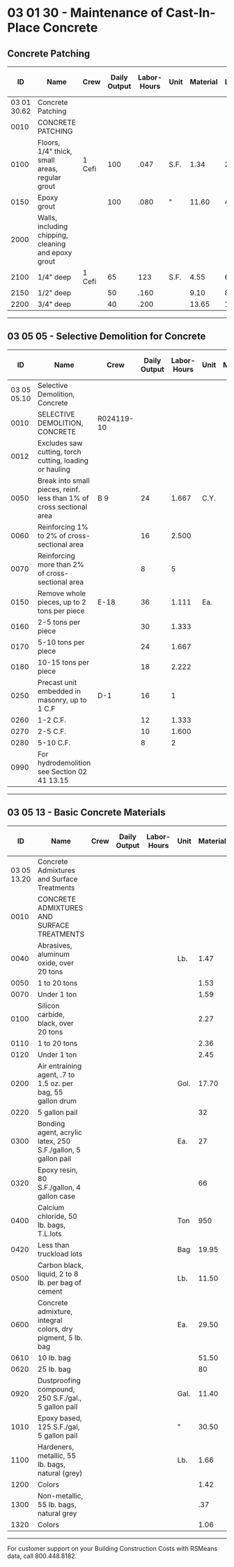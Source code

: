 # 03 01 30 - Maintenance of Cast-In-Place Concrete  
## Concrete Patching

| ID    | Name                                                                 | Crew   | Daily Output | Labor-Hours | Unit | Material | Labor | Equipment | Total | Total Incl O&P |
|-------|----------------------------------------------------------------------|--------|--------------|-------------|------|----------|-------|-----------|-------|----------------|
| 03 01 30.62 | Concrete Patching                                               |        |              |             |      |          |       |           |       |                |
| 0010  | CONCRETE PATCHING                                                    |        |              |             |      |          |       |           |       |                |
| 0100  | Floors, 1/4" thick, small areas, regular grout                       | 1 Cefi | 100          | .047        | S.F. | 1.34     | 2.50  |           | 3.84  | 5.15           |
| 0150  | Epoxy grout                                                          |        | 100          | .080        | "    | 11.60    | 4.25  |           | 15.85 | 18.95          |
| 2000  | Walls, including chipping, cleaning and epoxy grout                  |        |              |             |      |          |       |           |       |                |
| 2100  | 1/4" deep                                                            | 1 Cefi | 65           | 123         | S.F. | 4.55     | 6.55  |           | 11.10 | 14.55          |
| 2150  | 1/2" deep                                                            |        | 50           | .160        |      | 9.10     | 8.50  |           | 17.60 | 22.50          |
| 2200  | 3/4" deep                                                            |        | 40           | .200        |      | 13.65    | 10.65 |           | 24.30 | 30.50          |

---

## 03 05 05 - Selective Demolition for Concrete

| ID    | Name                                                                 | Crew   | Daily Output | Labor-Hours | Unit | Material | Labor | Equipment | Total | Total Incl O&P |
|-------|----------------------------------------------------------------------|--------|--------------|-------------|------|----------|-------|-----------|-------|----------------|
| 03 05 05.10 | Selective Demolition, Concrete                                 |        |              |             |      |          |       |           |       |                |
| 0010  | SELECTIVE DEMOLITION, CONCRETE                                       | R024119-10 |            |             |      |          |       |           |       |                |
| 0012  | Excludes saw cutting, torch cutting, loading or hauling              |        |              |             |      |          |       |           |       |                |
| 0050  | Break into small pieces, reinf. less than 1% of cross sectional area | B 9    | 24           | 1.667       | C.Y. |          | 76.50 | 13.85     | 90.35 | 129            |
| 0060  | Reinforcing 1% to 2% of cross-sectional area                         |        | 16           | 2.500       |      |          | 115   | 21        | 136   | 194            |
| 0070  | Reinforcing more than 2% of cross-sectional area                     |        | 8            | 5           |      |          | 230   | 41.50     | 271.50| 385            |
| 0150  | Remove whole pieces, up to 2 tons per piece                          | E-18   | 36           | 1.111       | Ea.  |          | 69    | 22.50     | 91.50 | 130            |
| 0160  | 2-5 tons per piece                                                   |        | 30           | 1.333       |      |          | 82.50 | 27        | 109.50| 156            |
| 0170  | 5-10 tons per piece                                                  |        | 24           | 1.667       |      |          | 103   | 34        | 137   | 196            |
| 0180  | 10-15 tons per piece                                                 |        | 18           | 2.222       |      |          | 138   | 45.50     | 183.50| 261            |
| 0250  | Precast unit embedded in masonry, up to 1 C.F                        | D-1    | 16           | 1           |      |          | 50    |           | 50    | 75.50          |
| 0260  | 1-2 C.F.                                                             |        | 12           | 1.333       |      |          | 67    |           | 67    | 100            |
| 0270  | 2-5 C.F.                                                             |        | 10           | 1.600       |      |          | 80    |           | 80    | 120            |
| 0280  | 5-10 C.F.                                                            |        | 8            | 2           |      |          | 100   |           | 100   | 151            |
| 0990  | For hydrodemolition see Section 02 41 13.15                          |        |              |             |      |          |       |           |       |                |

---

## 03 05 13 - Basic Concrete Materials

| ID    | Name                                                                 | Crew   | Daily Output | Labor-Hours | Unit | Material | Labor | Equipment | Total | Total Incl O&P |
|-------|----------------------------------------------------------------------|--------|--------------|-------------|------|----------|-------|-----------|-------|----------------|
| 03 05 13.20 | Concrete Admixtures and Surface Treatments                     |        |              |             |      |          |       |           |       |                |
| 0010  | CONCRETE ADMIXTURES AND SURFACE TREATMENTS                           |        |              |             |      |          |       |           |       |                |
| 0040  | Abrasives, aluminum oxide, over 20 tons                              |        |              |             | Lb.  | 1.47     |       |           | 1.47  | 1.62           |
| 0050  | 1 to 20 tons                                                         |        |              |             |      | 1.53     |       |           | 1.53  | 1.68           |
| 0070  | Under 1 ton                                                          |        |              |             |      | 1.59     |       |           | 1.59  | 1.75           |
| 0100  | Silicon carbide, black, over 20 tons                                 |        |              |             |      | 2.27     |       |           | 2.27  | 2.50           |
| 0110  | 1 to 20 tons                                                         |        |              |             |      | 2.36     |       |           | 2.36  | 2.60           |
| 0120  | Under 1 ton                                                          |        |              |             |      | 2.45     |       |           | 2.45  | 2.70           |
| 0200  | Air entraining agent, .7 to 1.5 oz. per bag, 55 gallon drum          |        |              |             | Gol. | 17.70    |       |           | 17.70 | 19.45          |
| 0220  | 5 gallon pail                                                        |        |              |             |      | 32       |       |           | 32    | 35.50          |
| 0300  | Bonding agent, acrylic latex, 250 S.F./gallon, 5 gallon pail         |        |              |             | Ea.  | 27       |       |           | 27    | 29.50          |
| 0320  | Epoxy resin, 80 S.F./gallon, 4 gallon case                           |        |              |             |      | 66       |       |           | 66    | 72.50          |
| 0400  | Calcium chloride, 50 lb. bags, T.L.lots                              |        |              |             | Ton  | 950      |       |           | 950   | 1,050          |
| 0420  | Less than truckload lots                                             |        |              |             | Bag  | 19.95    |       |           | 19.95 | 22             |
| 0500  | Carbon black, liquid, 2 to 8 lb. per bag of cement                   |        |              |             | Lb.  | 11.50    |       |           | 11.50 | 12.65          |
| 0600  | Concrete admixture, integral colors, dry pigment, 5 lb. bag          |        |              |             | Ea.  | 29.50    |       |           | 29.50 | 32.50          |
| 0610  | 10 lb. bag                                                           |        |              |             |      | 51.50    |       |           | 51.50 | 57             |
| 0620  | 25 lb. bag                                                           |        |              |             |      | 80       |       |           | 880   | 88             |
| 0920  | Dustproofing compound, 250 S.F./gal., 5 gallon pail                  |        |              |             | Gal. | 11.40    |       |           | 11.40 | 12.55          |
| 1010  | Epoxy based, 125 S.F./gal, 5 gallon pail                             |        |              |             | "    | 30.50    |       |           | 30.50 | 33.50          |
| 1100  | Hardeners, metallic, 55 lb. bags, natural (grey)                     |        |              |             | Lb.  | 1.66     |       |           | 1.66  | 1.82           |
| 1200  | Colors                                                               |        |              |             |      | 1.42     |       |           | 1.42  | 1.57           |
| 1300  | Non-metallic, 55 lb. bags, natural grey                              |        |              |             |      | .37      |       |           | .37   | .41            |
| 1320  | Colors                                                               |        |              |             |      | 1.06     |       |           | 1.06  | 1.16           |

---

For customer support on your Building Construction Costs with RSMeans data, call 800.448.8182.